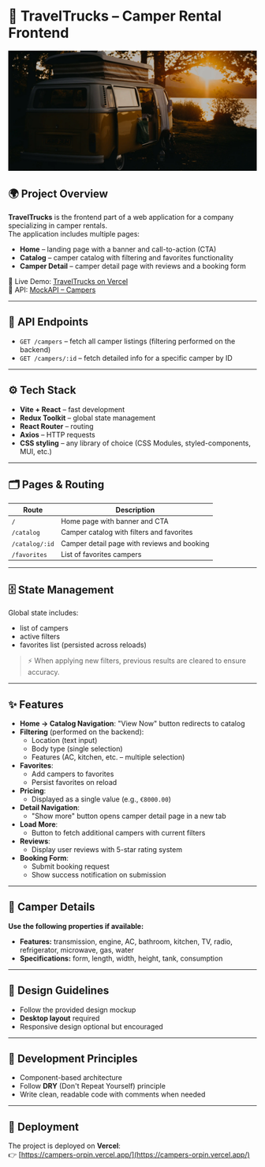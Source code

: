 # 🚐 TravelTrucks – Camper Rental Frontend

<p align="center">
  <img src="/src/assets/bgr-picture.webp" alt="TravelTrucks Camper" width="600"/>
</p>

## 🌍 Project Overview

**TravelTrucks** is the frontend part of a web application for a company
specializing in camper rentals.  
The application includes multiple pages:

- **Home** – landing page with a banner and call-to-action (CTA)
- **Catalog** – camper catalog with filtering and favorites functionality
- **Camper Detail** – camper detail page with reviews and a booking form

🔗 Live Demo: [TravelTrucks on Vercel](https://campers-orpin.vercel.app/)  
🔗 API: [MockAPI – Campers](https://66b1f8e71ca8ad33d4f5f63e.mockapi.io/campers)

---

## 🔗 API Endpoints

- `GET /campers` – fetch all camper listings (filtering performed on the
  backend)
- `GET /campers/:id` – fetch detailed info for a specific camper by ID

---

## ⚙️ Tech Stack

- **Vite + React** – fast development
- **Redux Toolkit** – global state management
- **React Router** – routing
- **Axios** – HTTP requests
- **CSS styling** – any library of choice (CSS Modules, styled-components, MUI,
  etc.)

---

## 🗂 Pages & Routing

| Route          | Description                                 |
| -------------- | ------------------------------------------- |
| `/`            | Home page with banner and CTA               |
| `/catalog`     | Camper catalog with filters and favorites   |
| `/catalog/:id` | Camper detail page with reviews and booking |
| `/favorites`   | List of favorites campers                   |

---

## 🗄 State Management

Global state includes:

- list of campers
- active filters
- favorites list (persisted across reloads)

> ⚡ When applying new filters, previous results are cleared to ensure accuracy.

---

## ✨ Features

- **Home → Catalog Navigation**: "View Now" button redirects to catalog
- **Filtering** (performed on the backend):
  - Location (text input)
  - Body type (single selection)
  - Features (AC, kitchen, etc. – multiple selection)
- **Favorites**:
  - Add campers to favorites
  - Persist favorites on reload
- **Pricing**:
  - Displayed as a single value (e.g., `€8000.00`)
- **Detail Navigation**:
  - "Show more" button opens camper detail page in a new tab
- **Load More**:
  - Button to fetch additional campers with current filters
- **Reviews**:
  - Display user reviews with 5-star rating system
- **Booking Form**:
  - Submit booking request
  - Show success notification on submission

---

## 🚐 Camper Details

**Use the following properties if available:**

- **Features:** transmission, engine, AC, bathroom, kitchen, TV, radio,
  refrigerator, microwave, gas, water
- **Specifications:** form, length, width, height, tank, consumption

---

## 🎨 Design Guidelines

- Follow the provided design mockup
- **Desktop layout** required
- Responsive design optional but encouraged

---

## 📌 Development Principles

- Component-based architecture
- Follow **DRY** (Don't Repeat Yourself) principle
- Write clean, readable code with comments when needed

---

## 🚀 Deployment

The project is deployed on **Vercel**:  
👉 [https://campers-orpin.vercel.app/](https://campers-orpin.vercel.app/)
